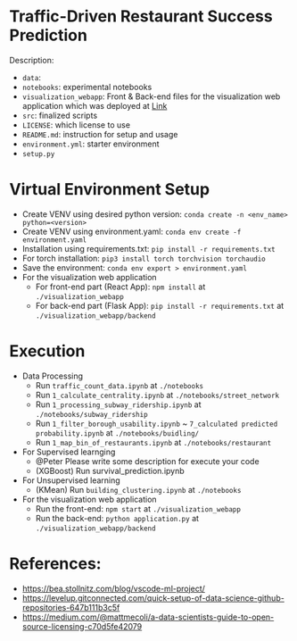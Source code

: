 # Traffic-Driven Restaurant Success Prediction
Description: 
- `data`:
- `notebooks`: experimental notebooks
- `visualization_webapp`: Front & Back-end files for the visualization web application which was deployed at [Link](https://teamgigo.netlify.app/) 
- `src`: finalized scripts
- `LICENSE`: which license to use
- `README.md`: instruction for setup and usage
- `environment.yml`: starter environment
- `setup.py`

# Virtual Environment Setup
- Create VENV using desired python version: ```conda create -n <env_name> python=<version>```
- Create VENV using environment.yaml: ```conda env create -f environment.yaml```
- Installation using requirements.txt: ```pip install -r requirements.txt```
- For torch installation: ```pip3 install torch torchvision torchaudio```
- Save the environment: ```conda env export > environment.yaml```
- For the visualization web application
  - For front-end part (React App): ```npm install``` at `./visualization_webapp`
  - For back-end part (Flask App): ```pip install -r requirements.txt``` at `./visualization_webapp/backend`

# Execution 
- Data Processing
  - Run `traffic_count_data.ipynb` at ```./notebooks``` 
  - Run `1_calculate_centrality.ipynb` at ```./notebooks/street_network```
  - Run `1_processing_subway_ridership.ipynb` at ```./notebooks/subway_ridership```
  - Run `1_filter_borough_usability.ipynb` ~ `7_calculated predicted probability.ipynb` at ```./notebooks/buidling/```
  - Run `1_map_bin_of_restaurants.ipynb` at ```./notebooks/restaurant```
- For Supervised learnging
  - @Peter Please write some description for execute your code
  - (XGBoost) Run survival_prediction.ipynb
- For Unsupervised learning
  - (KMean) Run `building_clustering.ipynb` at ```./notebooks```   
- For the visualization web application
  - Run the front-end: ```npm start``` at `./visualization_webapp`
  - Run the back-end: ```python application.py``` at `./visualization_webapp/backend`
    
# References:
- https://bea.stollnitz.com/blog/vscode-ml-project/
- https://levelup.gitconnected.com/quick-setup-of-data-science-github-repositories-647b111b3c5f
- https://medium.com/@mattmecoli/a-data-scientists-guide-to-open-source-licensing-c70d5fe42079
